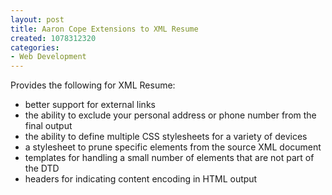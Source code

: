 ```yaml
--- 
layout: post
title: Aaron Cope Extensions to XML Resume
created: 1078312320
categories: 
- Web Development
---
```

Provides the following for XML Resume:
- better support for external links
- the ability to exclude your personal address or phone number from the final output
- the ability to define multiple CSS stylesheets for a variety of devices
- a stylesheet to prune specific elements from the source XML document
- templates for handling a small number of elements that are not part of the DTD
- <meta> headers for indicating content encoding in HTML output
